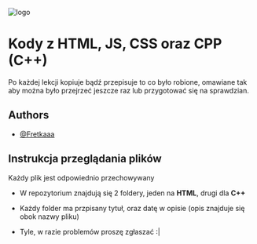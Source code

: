 
![logo](https://media1.tenor.com/m/VJF4XJygPAEAAAAC/nonchalant-cat.gif)

# Kody z HTML, JS, CSS oraz CPP (C++)

Po każdej lekcji kopiuje bądź przepisuje to co było robione, omawiane tak aby można było przejrzeć jeszcze raz lub przygotować się na sprawdzian.





## Authors

- [@Fretkaaa](https://www.github.com/fretkaaa)


## Instrukcja przeglądania plików

Każdy plik jest odpowiednio przechowywany

- W repozytorium znajdują się 2 foldery, jeden na **HTML**, drugi dla **C++**

- Każdy folder ma przpisany tytuł, oraz datę w opisie (opis znajduje się obok nazwy pliku)

- Tyle, w razie problemów proszę zgłaszać :|
